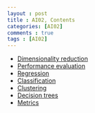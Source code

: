 ```yaml
---
layout : post
title : AI02, Contents
categories: [AI02]
comments : true
tags : [AI02]
---
```


- <a href='https://userdyk-github.github.io/ai02/AI02-Dimensionality-reduction.html' class='jb-medium'>Dimensionality reduction</a>
- <a href='https://userdyk-github.github.io/ai02/AI02-Performance-evaluation.html' class='jb-medium'>Performance evaluation</a>
- <a href='https://userdyk-github.github.io/ai02/AI02-Regression.html' class='jb-medium'>Regression</a>
- <a href='https://userdyk-github.github.io/ai02/AI02-Classification.html' class='jb-medium'>Classification</a>
- <a href='https://userdyk-github.github.io/ai02/AI02-Clustering.html' class='jb-medium'>Clustering</a>
- <a href='https://userdyk-github.github.io/ai02/AI02-Decision-trees.html' class='jb-medium'>Decision trees</a>
- <a href='https://userdyk-github.github.io/ai02/AI02-Metrics.html' target='_blank'>Metrics</a>


